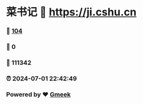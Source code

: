 # 菜书记 :link: https://ji.cshu.cn 
### :page_facing_up: [104](https://ji.cshu.cn/tag.html) 
### :speech_balloon: 0 
### :hibiscus: 111342 
### :alarm_clock: 2024-07-01 22:42:49 
### Powered by :heart: [Gmeek](https://github.com/Meekdai/Gmeek)
